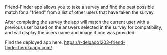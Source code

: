 Friend-Finder app allows you to take a survey and find the best possible match for a "friend" from a list of other users that have taken the survey.

After completing the survey the app will match the current user with a previous user based on the answers selected in the survey for compatibility, and will display the users name and image if one was provided.

Find the deployed app here. https://r-delgado1203-friend-finder.herokuapp.com/